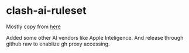 # clash-ai-ruleset

Mostly copy from [here](https://gist.github.com/sarices/017da597ae6b28063bbdd52693d78385)

Added some other AI vendors like Apple Inteligence. And release through github raw to enablize gh proxy accessing.
